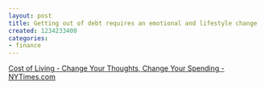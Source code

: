 ```yaml
---
layout: post
title: Getting out of debt requires an emotional and lifestyle change
created: 1234233400
categories:
- finance
---
```

<a href="http://www.nytimes.com/2009/02/07/your-money/07cost.html?8mon&amp;emc=yma2">Cost of Living - Change Your Thoughts, Change Your Spending - NYTimes.com</a><br /><blockquote></blockquote>
